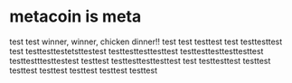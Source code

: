 # metacoin is meta

test
test
winner, winner, chicken dinner!!
test
test
testtest
test
testtesttest
test
testtesttestetsttestest
testtesttesttesttest
testtesttesttesttesttest
testtestttesttestest
testtest
testtesttesttesttest
test
testtesttest
testtest
testtest
testtest
testtest
testtest
testtest
